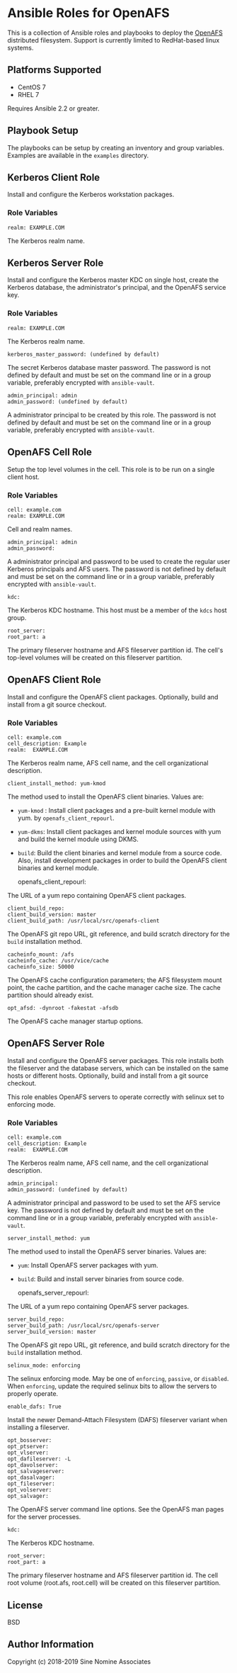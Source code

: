 # Ansible Roles for OpenAFS

This is a collection of Ansible roles and playbooks to deploy the [OpenAFS][1]
distributed filesystem. Support is currently limited to RedHat-based linux
systems.

## Platforms Supported

* CentOS 7
* RHEL 7

Requires Ansible 2.2 or greater.

## Playbook Setup

The playbooks can be setup by creating an inventory and group variables.
Examples are available in the `examples` directory.

## Kerberos Client Role

Install and configure the Kerberos workstation packages.

### Role Variables

    realm: EXAMPLE.COM

The Kerberos realm name.

## Kerberos Server Role

Install and configure the Kerberos master KDC on single host, create the
Kerberos database, the administrator's principal, and the OpenAFS service key.

### Role Variables

    realm: EXAMPLE.COM

The Kerberos realm name.

    kerberos_master_password: (undefined by default)

The secret Kerberos database master password. The password is not defined by
default and must be set on the command line or in a group variable, preferably
encrypted with `ansible-vault`.

    admin_principal: admin
    admin_password: (undefined by default)

A administrator principal to be created by this role.
The password is not defined by default and must be set on the command line
or in a group variable, preferably encrypted with `ansible-vault`.

## OpenAFS Cell Role

Setup the top level volumes in the cell. This role is to be run on a single
client host.

### Role Variables

    cell: example.com
    realm: EXAMPLE.COM

Cell and realm names.

    admin_principal: admin
    admin_password:

A administrator principal and password to be used to create the regular user
Kerberos principals and AFS users.
The password is not defined by default and must be set on the command line
or in a group variable, preferably encrypted with `ansible-vault`.

    kdc:

The Kerberos KDC hostname. This host must be a member of the `kdcs` host group.

    root_server:
    root_part: a

The primary fileserver hostname and AFS fileserver partition id. The cell's
top-level volumes will be created on this fileserver partition.

## OpenAFS Client Role

Install and configure the OpenAFS client packages.  Optionally, build and install from
a git source checkout.

### Role Variables

    cell: example.com
    cell_description: Example
    realm:  EXAMPLE.COM

The Kerberos realm name, AFS cell name, and the cell organizational
description.

    client_install_method: yum-kmod

The method used to install the OpenAFS client binaries. Values are:

* `yum-kmod` :  Install client packages and a pre-built kernel module
                with yum.
                by `openafs_client_repourl`.
* `yum-dkms`:   Install client packages and kernel module sources with yum
                and build the kernel module using DKMS.
* `build`:      Build the client binaries and kernel module from a source
                code. Also, install development packages in order to
                build the OpenAFS client binaries and kernel module.

    openafs_client_repourl:

The URL of a yum repo containing OpenAFS client packages.

    client_build_repo:
    client_build_version: master
    client_build_path: /usr/local/src/openafs-client

The OpenAFS git repo URL, git reference, and build scratch directory for the
`build` installation method.

    cacheinfo_mount: /afs
    cacheinfo_cache: /usr/vice/cache
    cacheinfo_size: 50000

The OpenAFS cache configuration parameters; the AFS filesystem mount point, the
cache partition, and the cache manager cache size.  The cache partition should
already exist.

    opt_afsd: -dynroot -fakestat -afsdb

The OpenAFS cache manager startup options.

## OpenAFS Server Role

Install and configure the OpenAFS server packages. This role installs both the
fileserver and the database servers, which can be installed on the same hosts
or different hosts.  Optionally, build and install from a git source checkout.

This role enables OpenAFS servers to operate correctly with selinux set to
enforcing mode.

### Role Variables

    cell: example.com
    cell_description: Example
    realm:  EXAMPLE.COM

The Kerberos realm name, AFS cell name, and the cell organizational
description.

    admin_principal:
    admin_password: (undefined by default)

A administrator principal and password to be used to set the AFS service key.
The password is not defined by default and must be set on the command line
or in a group variable, preferably encrypted with `ansible-vault`.

    server_install_method: yum

The method used to install the OpenAFS server binaries. Values are:

* `yum`:  Install OpenAFS server packages with yum.
* `build`: Build and install server binaries from source code.

    openafs_server_repourl:

The URL of a yum repo containing OpenAFS server packages.

    server_build_repo:
    server_build_path: /usr/local/src/openafs-server
    server_build_version: master

The OpenAFS git repo URL, git reference, and build scratch directory for the
`build` installation method.

    selinux_mode: enforcing

The selinux enforcing mode. May be one of `enforcing`, `passive`, or
`disabled`.  When `enforcing`, update the required selinux bits to allow the
servers to properly operate.

    enable_dafs: True

Install the newer Demand-Attach Filesystem (DAFS) fileserver variant when
installing a fileserver.

    opt_bosserver:
    opt_ptserver:
    opt_vlserver:
    opt_dafileserver: -L
    opt_davolserver:
    opt_salvageserver:
    opt_dasalvager:
    opt_fileserver:
    opt_volserver:
    opt_salvager:

The OpenAFS server command line options. See the OpenAFS man pages for the
server processes.

    kdc:

The Kerberos KDC hostname.

    root_server:
    root_part: a

The primary fileserver hostname and AFS fileserver partition id. The cell root
volume (root.afs, root.cell) will be created on this fileserver partition.

## License

BSD

## Author Information

Copyright (c) 2018-2019 Sine Nomine Associates


[1]: https://www.openafs.org/
[2]: https://web.mit.edu/kerberos/
